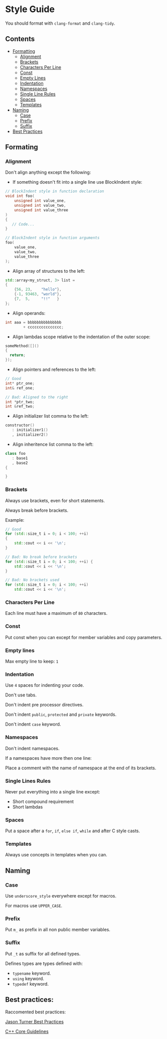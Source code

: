 [//]: # (source: https://github.com/ema-mil/style_guide)

# Style Guide

You should format with `clang-format` and `clang-tidy`.

## Contents
 
 - [Formatting](#formatting)
    - [Alignment](#alignment)
    - [Brackets](#brackets)
    - [Characters Per Line](#characters-per-line)
    - [Const](#const)
    - [Empty Lines](#empty-lines)
    - [Indentation](#indentation)
    - [Namespaces](#namespaces)
    - [Single Line Rules](#single-line-rules)
    - [Spaces](#spaces)
    - [Templates](#templates)
 - [Naming](#naming)
    - [Case](#case)
    - [Prefix](#prefix)
    - [Suffix](#suffix)
 - [Best Practices](#best-practices)

## Formating

### Alignment

Don't align anything except the following:

 - If something doesn't fit into a single line use BlockIndent style:

 ```cpp
 // BlockIndent style in function declaration
 void int foo(
     unsigned int value_one,
     unsigned int value_two,
     unsigned int value_three
 )
 {
    // Code...
 }
 
 // BlockIndent style in function arguments
 foo(
     value_one,
     value_two,
     value_three
 );
 ```

 - Align array of structures to the left:

 ```cpp
 std::array<my_struct, 3> list =
 {
     {56, 23,    "hello"},
     {-1, 93463, "world"},
     {7,  5,     "!!"   }
 };
 ```

 - Align operands:

 ```cpp
 int aaa = bbbbbbbbbbbbbbb
         + ccccccccccccccc;
 ```

 - Align lambdas scope relative to the indentation of the outer scope:

 ```cpp
 someMethod([]()
 {
   return;
 });
 ```

 - Align pointers and references to the left:

 ```cpp
 // Good
 int* ptr_one;
 int& ref_one;

 // Bad: Aligned to the right
 int *ptr_two;
 int &ref_two;
 ```

 - Align initializer list comma to the left:

 ```cpp
 constructor()
    : initializer1()
    , initializer2()
 ```

 - Align inheritence list comma to the left:

 ```cpp
 class foo
    : base1
    , base2
 {

 }
 ```

### Brackets

Always use brackets, even for short statements.

Always break before brackets.

Example:

```cpp
// Good
for (std::size_t i = 0; i < 100; ++i)
{
    std::cout << i << '\n';
}

// Bad: No break before brackets
for (std::size_t i = 0; i < 100; ++i) {
    std::cout << i << '\n';
}

// Bad: No brackets used
for (std::size_t i = 0; i < 100; ++i)
    std::cout << i << '\n';
```

### Characters Per Line

Each line must have a maximum of `80` characters.

### Const

Put const when you can except for member variables and copy parameters.

### Empty lines

Max empty line to keep: `1`

### Indentation

Use `4` spaces for indenting your code.

Don't use tabs.

Don't indent pre processor directives.

Don't indent `public`, `protected` and `private` keywords.

Don't indent `case` keyword.

### Namespaces

Don't indent namespaces.

If a namespaces have more then one line:

Place a comment with the name of namespace at the end of its brackets.

### Single Lines Rules

Never put everything into a single line except:

 - Short compound requirement
 - Short lambdas

### Spaces 

Put a space after a `for`, `if`, `else if`, `while` and after C style casts.

### Templates

Always use concepts in templates when you can.

## Naming

### Case

Use `underscore_style` everywhere except for macros.

For macros use `UPPER_CASE`.

### Prefix

Put `m_` as prefix in all non public member variables.

### Suffix 

Put `_t` as suffix for all defined types.

Defines types are types defined with:
 - `typename` keyword.
 - `using` keyword.
 - `typedef` keyword.
 
## Best practices:

Raccomented best practices:

[Jason Turner Best Practices](https://github.com/cpp-best-practices/cppbestpractices)

[C++ Core Guidelines](https://isocpp.github.io/CppCoreGuidelines/CppCoreGuidelines)

